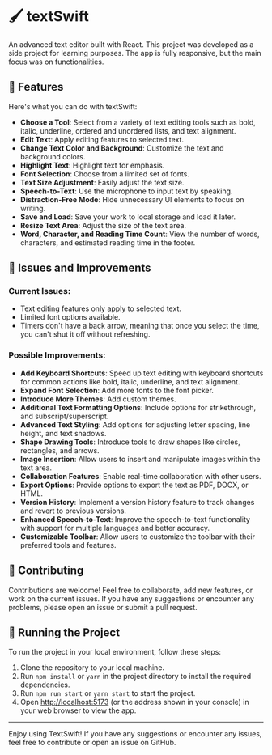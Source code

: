 # 🖌️ textSwift

An advanced text editor built with React. This project was developed as a side project for learning purposes. The app is fully responsive, but the main focus was on functionalities.

## 🦄 Features

Here's what you can do with textSwift:

- **Choose a Tool**: Select from a variety of text editing tools such as bold, italic, underline, ordered and unordered lists, and text alignment.
- **Edit Text**: Apply editing features to selected text.
- **Change Text Color and Background**: Customize the text and background colors.
- **Highlight Text**: Highlight text for emphasis.
- **Font Selection**: Choose from a limited set of fonts.
- **Text Size Adjustment**: Easily adjust the text size.
- **Speech-to-Text**: Use the microphone to input text by speaking.
- **Distraction-Free Mode**: Hide unnecessary UI elements to focus on writing.
- **Save and Load**: Save your work to local storage and load it later.
- **Resize Text Area**: Adjust the size of the text area.
- **Word, Character, and Reading Time Count**: View the number of words, characters, and estimated reading time in the footer.

## 🧩 Issues and Improvements

### Current Issues:

- Text editing features only apply to selected text.
- Limited font options available.
- Timers don't have a back arrow, meaning that once you select the time, you can't shut it off without refreshing.

### Possible Improvements:

- **Add Keyboard Shortcuts**: Speed up text editing with keyboard shortcuts for common actions like bold, italic, underline, and text alignment.
- **Expand Font Selection**: Add more fonts to the font picker.
- **Introduce More Themes**: Add custom themes.
- **Additional Text Formatting Options**: Include options for strikethrough, and subscript/superscript.
- **Advanced Text Styling**: Add options for adjusting letter spacing, line height, and text shadows.
- **Shape Drawing Tools**: Introduce tools to draw shapes like circles, rectangles, and arrows.
- **Image Insertion**: Allow users to insert and manipulate images within the text area.
- **Collaboration Features**: Enable real-time collaboration with other users.
- **Export Options**: Provide options to export the text as PDF, DOCX, or HTML.
- **Version History**: Implement a version history feature to track changes and revert to previous versions.
- **Enhanced Speech-to-Text**: Improve the speech-to-text functionality with support for multiple languages and better accuracy.
- **Customizable Toolbar**: Allow users to customize the toolbar with their preferred tools and features.

## 💬 Contributing

Contributions are welcome! Feel free to collaborate, add new features, or work on the current issues. If you have any suggestions or encounter any problems, please open an issue or submit a pull request.

## 🚦 Running the Project

To run the project in your local environment, follow these steps:

1. Clone the repository to your local machine.
2. Run `npm install` or `yarn` in the project directory to install the required dependencies.
3. Run `npm run start` or `yarn start` to start the project.
4. Open [http://localhost:5173](http://localhost:5173) (or the address shown in your console) in your web browser to view the app.

---

Enjoy using TextSwift! If you have any suggestions or encounter any issues, feel free to contribute or open an issue on GitHub.
